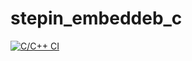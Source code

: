# stepin_embeddeb_c


[![C/C++ CI](https://github.com/pavankalyanmedishetty/stepin_embeddeb_c/actions/workflows/c-build.yml/badge.svg)](https://github.com/pavankalyanmedishetty/stepin_embeddeb_c/actions/workflows/c-build.yml)
